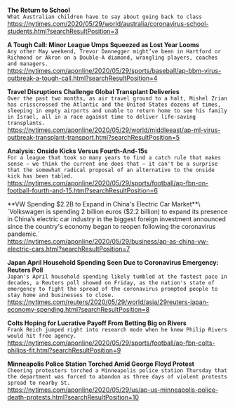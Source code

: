 **The Return to School**\
`What Australian children have to say about going back to class`\
https://nytimes.com/2020/05/29/world/australia/coronavirus-school-students.html?searchResultPosition=3

**A Tough Call: Minor League Umps Squeezed as Lost Year Looms**\
`Any other May weekend, Trevor Dannegger might’ve been in Hartford or Richmond or Akron on a Double-A diamond, wrangling players, coaches and managers.`\
https://nytimes.com/aponline/2020/05/29/sports/baseball/ap-bbm-virus-outbreak-a-tough-call.html?searchResultPosition=4

**Travel Disruptions Challenge Global Transplant Deliveries**\
`Over the past two months, as air travel ground to a halt, Mishel Zrian has crisscrossed the Atlantic and the United States dozens of times, sleeping in empty airports and unable to return home to see his family in Israel, all in a race against time to deliver life-saving transplants.`\
https://nytimes.com/aponline/2020/05/29/world/middleeast/ap-ml-virus-outbreak-transplant-transport.html?searchResultPosition=5

**Analysis: Onside Kicks Versus Fourth-And-15s**\
`For a league that took so many years to find a catch rule that makes sense — we think the current one does that — it can't be a surprise that the somewhat radical proposal of an alternative to the onside kick has been tabled.`\
https://nytimes.com/aponline/2020/05/29/sports/football/ap-fbn-on-football-fourth-and-15.html?searchResultPosition=6

**VW Spending $2.2B to Expand in China's Electric Car Market**\
`Volkswagen is spending 2 billion euros ($2.2 billion) to expand its presence in China’s electric car industry in the biggest foreign investment announced since the country's economy began to reopen following the coronavirus pandemic.`\
https://nytimes.com/aponline/2020/05/29/business/ap-as-china-vw-electric-cars.html?searchResultPosition=7

**Japan April Household Spending Seen Due to Coronavirus Emergency: Reuters Poll**\
`Japan's April household spending likely tumbled at the fastest pace in decades, a Reuters poll showed on Friday, as the nation's state of emergency to fight the spread of the coronavirus prompted people to stay home and businesses to close.`\
https://nytimes.com/reuters/2020/05/29/world/asia/29reuters-japan-economy-spending.html?searchResultPosition=8

**Colts Hoping for Lucrative Payoff From Betting Big on Rivers**\
`Frank Reich jumped right into research mode when he knew Philip Rivers would hit free agency.`\
https://nytimes.com/aponline/2020/05/29/sports/football/ap-fbn-colts-philips-fit.html?searchResultPosition=9

**Minneapolis Police Station Torched Amid George Floyd Protest**\
`Cheering protesters torched a Minneapolis police station Thursday that the department was forced to abandon as three days of violent protests spread to nearby St.`\
https://nytimes.com/aponline/2020/05/29/us/ap-us-minneapolis-police-death-protests.html?searchResultPosition=10

